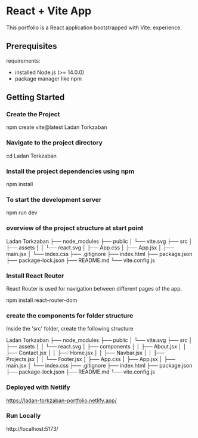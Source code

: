 # React + Vite App

This portfolio is a React application bootstrapped with Vite. experience.

## Prerequisites

requirements:

- installed Node.js (>= 14.0.0)
- package manager like npm

## Getting Started

### Create the Project

npm create vite@latest Ladan Torkzaban

### Navigate to the project directory

cd Ladan Torkzaban

### Install the project dependencies using npm

npm install

### To start the development server

npm run dev

### overview of the project structure at start point

Ladan Torkzaban
├── node_modules
├── public
│ └── vite.svg
├── src
│ ├── assets
│ │ └── react.svg
│ ├── App.css
│ ├── App.jsx
│ ├── main.jsx
│ └── index.css
├── .gitignore
├── index.html
├── package.json
├── package-lock.json
├── README.md
└── vite.config.js

### Install React Router

React Router is used for navigation between different pages of the app.

npm install react-router-dom

### create the components for folder structure 

Inside the 'src' folder, create the following structure

Ladan Torkzaban
├── node_modules
├── public
│ └── vite.svg
├── src
│ ├── assets
│ │ └── react.svg
│ ├── components
│ │ ├── About.jsx
│ │ ├── Contact.jsx
│ │ ├── Home.jsx
│ │ ├── Navbar.jsx
│ │ ├── Projects.jsx
│ │ └── Footer.jsx
│ ├── App.css
│ ├── App.jsx
│ ├── main.jsx
│ └── index.css
├── .gitignore
├── index.html
├── package.json
├── package-lock.json
├── README.md
└── vite.config.js
### Deployed with Netlify

https://ladan-torkzaban-portfolio.netlify.app/


### Run Locally
http://localhost:5173/
